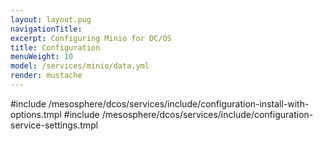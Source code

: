 ```yaml
---
layout: layout.pug
navigationTitle:
excerpt: Configuring Minio for DC/OS
title: Configuration
menuWeight: 10
model: /services/minio/data.yml
render: mustache
---
```


#include /mesosphere/dcos/services/include/configuration-install-with-options.tmpl
#include /mesosphere/dcos/services/include/configuration-service-settings.tmpl
